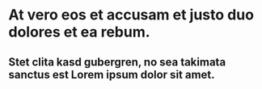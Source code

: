 # At vero eos et accusam et justo duo dolores et ea rebum.
## Stet clita kasd gubergren, no sea takimata sanctus est Lorem ipsum dolor sit amet.
